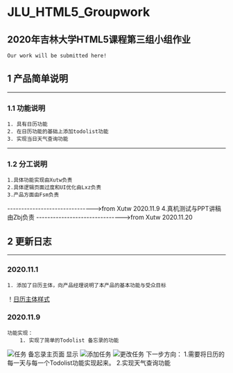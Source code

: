 # JLU_HTML5_Groupwork
## 2020年吉林大学HTML5课程第三组小组作业
    Our work will be submitted here!
    
## 1 产品简单说明    
-------------

### 1.1 功能说明
    1. 具有日历功能
    2. 在日历功能的基础上添加todolist功能
    3. 实现当日天气查询功能
    
-------------
### 1.2 分工说明
    1.具体功能实现由Xutw负责
    2.具体逻辑页面过度和UI优化由Lxz负责
    3.产品方面由Fsm负责
    
------------------------------->from Xutw 2020.11.9
    4.真机测试与PPT讲稿由Zbj负责
------------------------------->from Xutw 2020.11.20

## 2 更新日志

------------

### 2020.11.1
    1. 添加了日历主体，向产品经理说明了本产品的基本功能与受众目标
！[日历主体样式](https://github.com/Stephenxu000/JLU_HTML5_Groupwork/blob/main/picture/%E6%97%A5%E5%8E%86%E4%B8%BB%E4%BD%93.jpg)
### 2020.11.9
    功能实现：
        1. 实现了简单的Todolist 备忘录的功能
![任务 备忘录主页面 显示](https://github.com/Stephenxu000/JLU_HTML5_Groupwork/blob/main/picture/task%E4%B8%BB%E9%A1%B5%E9%9D%A2.jpg)
![添加任务](https://github.com/Stephenxu000/JLU_HTML5_Groupwork/blob/main/picture/%E6%B7%BB%E5%8A%A0task.jpg)
![更改任务](https://github.com/Stephenxu000/JLU_HTML5_Groupwork/blob/main/picture/task%E4%B8%BB%E9%A1%B5%E9%9D%A2.jpg)
    下一步方向：
        1.需要将日历的每一天与每一个Todolist功能实现起来。
        2.实现天气查询功能
        
